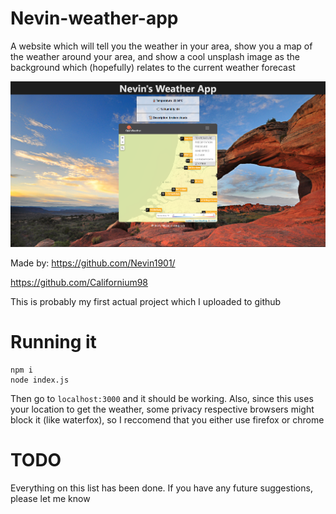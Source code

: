 # Nevin-weather-app

A website which will tell you the weather in your area, show you a map of the weather around your area, and show a cool unsplash image as the background which (hopefully) relates to the current weather forecast

![1](/images/1.png)

Made by:
https://github.com/Nevin1901/

https://github.com/Californium98

This is probably my first actual project which I uploaded to github

# Running it

```
npm i
node index.js
```

Then go to `localhost:3000` and it should be working. Also, since this uses your location to get the weather, some privacy respective browsers might block it (like waterfox), so I reccomend that you either use firefox or chrome

# TODO

Everything on this list has been done. If you have any future suggestions, please let me know
